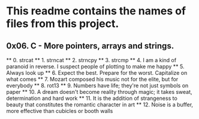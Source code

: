 # This readme contains the names of files from this project.
## 0x06. C - More pointers, arrays and strings.
** 0. strcat
** 1. strncat
** 2. strncpy
** 3. strcmp
** 4. I am a kind of paranoid in reverse. I suspect people of plotting to make me happy
** 5. Always look up
** 6. Expect the best. Prepare for the worst. Capitalize on what comes
** 7. Mozart composed his music not for the elite, but for everybody
** 8. rot13
** 9. Numbers have life; they're not just symbols on paper
** 10. A dream doesn't become reality through magic; it takes sweat, determination and hard work
** 11. It is the addition of strangeness to beauty that constitutes the romantic character in art
** 12. Noise is a buffer, more effective than cubicles or booth walls
